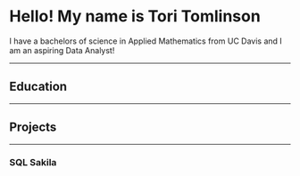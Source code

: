 # Hello! My name is Tori Tomlinson

I have a bachelors of science in Applied Mathematics from UC Davis and I am an aspiring Data Analyst! 

---
## Education 


---
## Projects 
---
### SQL Sakila 



